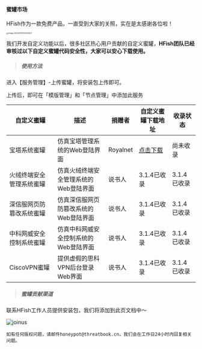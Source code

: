 #### 蜜罐市场

HFish作为一款免费产品，一直受到大家的关照，实在是太感谢各位啦！

<img src="http://img.threatbook.cn/hfish/image-20220509130343927.png" alt="image-20220509130343927" style="zoom:33%;" />

我们开发自定义功能以后，很多社区热心用户贡献的自定义蜜罐，**HFish团队已经审核过以下自定义蜜罐代码安全性，大家可以安心下载使用。**


> ##### 使用方法

进入【服务管理】-上传蜜罐，将安装包上传即可。

上传后，即可在「模版管理」和「节点管理」中添加此服务


| 自定义蜜罐               | 描述                                                         | 捐赠者   | 自定义蜜罐下载地址                                           | 收录状态    |
| ------------------------ | ------------------------------------------------------------ | -------- | ------------------------------------------------------------ | ----------- |
| 宝塔系统蜜罐             | 仿真宝塔管理系统的Web登陆界面 | Royalnet | [点击下载](https://hfish.cn-bj.ufileos.com/service-baota.zip) | 尚未收录    |
| 火绒终端安全管理系统蜜罐 | 仿真火绒终端安全管理系统的Web登陆界面 | 说书人   | 3.1.4已收录                                                  | 3.1.4已收录 |
| 深信服网页防篡改系统蜜罐 | 仿真深信服网页防篡改系统的Web登陆界面 | 说书人   | 3.1.4已收录                                                  | 3.1.4已收录 |
| 中科网威安全控制系统蜜罐 | 仿真中科网威安全控制系统的Web登陆界面 | 说书人   | 3.1.4已收录                                                  | 3.1.4已收录 |
| CiscoVPN蜜罐             | 提供虚假的思科VPN后台登录Web界面 | 说书人   | 3.1.4已收录                                                  | 3.1.4已收录 |



> ##### 蜜罐贡献渠道

联系HFish工作人员提供安装包，我们将添加到此页文档中～

![joinus](/images/joinus.png)


`如有任何版权问题，请邮件honeypot@threatbook.cn，我们会在工作日24小时内回复相关问题。`

